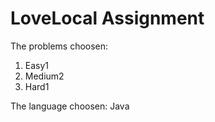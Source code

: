 # LoveLocal Assignment

The problems choosen:
1. Easy1
2. Medium2
3. Hard1

The language choosen:
Java
